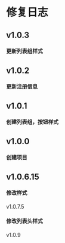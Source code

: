 修复日志
=========

v1.0.3
----
#### 更新列表组样式

v1.0.2
----
#### 更新注册信息

v1.0.1
----
#### 创建列表组，按钮样式

v1.0.0
----
#### 创建项目
v1.0.6.15
----
#### 修改样式
v1.0.7.5

#### 修改列表头样式
v1.0.9